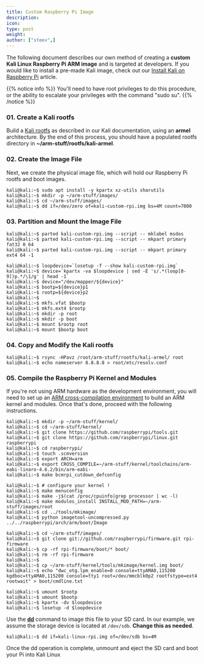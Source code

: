 ```yaml
---
title: Custom Raspberry Pi Image
description:
icon:
type: post
weight:
author: ["steev",]
---
```


The following document describes our own method of creating a **custom Kali Linux Raspberry Pi ARM image** and is targeted at developers. If you would like to install a pre-made Kali image, check out our [Install Kali on Raspberry Pi](/docs/arm/kali-linux-raspberry-pi/) article.

{{% notice info %}}
You'll need to have root privileges to do this procedure, or the ability to escalate your privileges with the command "sudo su".
{{% /notice %}}

### 01. Create a Kali rootfs

Build a [Kali rootfs](/docs/development/kali-linux-arm-chroot/) as described in our Kali documentation, using an **armel** architecture. By the end of this process, you should have a populated rootfs directory in **~/arm-stuff/rootfs/kali-armel**.

### 02. Create the Image File

Next, we create the physical image file, which will hold our Raspberry Pi rootfs and boot images.

```console
kali@kali:~$ sudo apt install -y kpartx xz-utils sharutils
kali@kali:~$ mkdir -p ~/arm-stuff/images/
kali@kali:~$ cd ~/arm-stuff/images/
kali@kali:~$ dd if=/dev/zero of=kali-custom-rpi.img bs=4M count=7000
```

### 03. Partition and Mount the Image File

```console
kali@kali:~$ parted kali-custom-rpi.img --script -- mklabel msdos
kali@kali:~$ parted kali-custom-rpi.img --script -- mkpart primary fat32 0 64
kali@kali:~$ parted kali-custom-rpi.img --script -- mkpart primary ext4 64 -1
```

```console
kali@kali:~$ loopdevice=`losetup -f --show kali-custom-rpi.img`
kali@kali:~$ device=`kpartx -va $loopdevice | sed -E 's/.*(loop[0-9])p.*/\1/g' | head -1`
kali@kali:~$ device="/dev/mapper/${device}"
kali@kali:~$ bootp=${device}p1
kali@kali:~$ rootp=${device}p2
kali@kali:~$
kali@kali:~$ mkfs.vfat $bootp
kali@kali:~$ mkfs.ext4 $rootp
kali@kali:~$ mkdir -p root
kali@kali:~$ mkdir -p boot
kali@kali:~$ mount $rootp root
kali@kali:~$ mount $bootp boot
```

### 04. Copy and Modify the Kali rootfs

```console
kali@kali:~$ rsync -HPavz /root/arm-stuff/rootfs/kali-armel/ root
kali@kali:~$ echo nameserver 8.8.8.8 > root/etc/resolv.conf
```

### 05. Compile the Raspberry Pi Kernel and Modules

If you're not using ARM hardware as the development environment, you will need to set up an [ARM cross-compilation environment](/docs/development/arm-cross-compilation-environment/) to build an ARM kernel and modules. Once that's done, proceed with the following instructions.

```console
kali@kali:~$ mkdir -p ~/arm-stuff/kernel/
kali@kali:~$ cd ~/arm-stuff/kernel/
kali@kali:~$ git clone https://github.com/raspberrypi/tools.git
kali@kali:~$ git clone https://github.com/raspberrypi/linux.git raspberrypi
kali@kali:~$ cd raspberrypi/
kali@kali:~$ touch .scmversion
kali@kali:~$ export ARCH=arm
kali@kali:~$ export CROSS_COMPILE=~/arm-stuff/kernel/toolchains/arm-eabi-linaro-4.6.2/bin/arm-eabi-
kali@kali:~$ make bcmrpi_cutdown_defconfig

kali@kali:~$ # configure your kernel !
kali@kali:~$ make menuconfig
kali@kali:~$ make -j$(cat /proc/cpuinfo|grep processor | wc -l)
kali@kali:~$ make modules_install INSTALL_MOD_PATH=~/arm-stuff/images/root
kali@kali:~$ cd ../tools/mkimage/
kali@kali:~$ python imagetool-uncompressed.py ../../raspberrypi/arch/arm/boot/Image
```

```console
kali@kali:~$ cd ~/arm-stuff/images/
kali@kali:~$ git clone git://github.com/raspberrypi/firmware.git rpi-firmware
kali@kali:~$ cp -rf rpi-firmware/boot/* boot/
kali@kali:~$ rm -rf rpi-firmware
kali@kali:~$
kali@kali:~$ cp ~/arm-stuff/kernel/tools/mkimage/kernel.img boot/
kali@kali:~$ echo "dwc_otg.lpm_enable=0 console=ttyAMA0,115200 kgdboc=ttyAMA0,115200 console=tty1 root=/dev/mmcblk0p2 rootfstype=ext4 rootwait" > boot/cmdline.txt
```

```console
kali@kali:~$ umount $rootp
kali@kali:~$ umount $bootp
kali@kali:~$ kpartx -dv $loopdevice
kali@kali:~$ losetup -d $loopdevice
```

Use the **[dd](https://packages.debian.org/testing/dd)** command to image this file to your SD card. In our example, we assume the storage device is located at `/dev/sdb`. **Change this as needed**.

```console
kali@kali:~$ dd if=kali-linux-rpi.img of=/dev/sdb bs=4M
```

Once the dd operation is complete, unmount and eject the SD card and boot your Pi into Kali Linux
